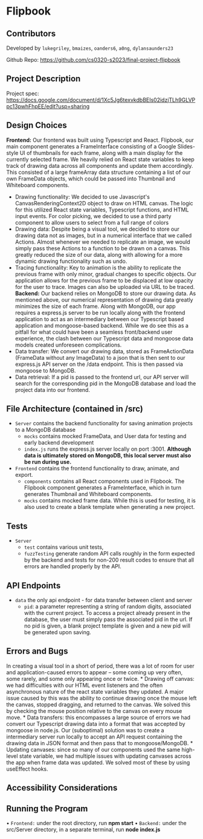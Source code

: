 # Flipbook
## Contributors
Developed by `lukegriley`, `bmaizes`, `oanders6`, `a0ng`, `dylansaunders23`

Github Repo: https://github.com/cs0320-s2023/final-project-flipbook

## Project Description
Project spec: https://docs.google.com/document/d/1Xc5Jg6texvkdbBEIs02idzjTLh9GLVPpc13pwhFhpEE/edit?usp=sharing


## Design Choices
**Frontend:** Our frontend was built using Typescript and React. Flipbook, our main component generates a FrameInterface consisting of a Google Slides-style UI of thumbnails for each frame, along with a main display for the currently selected frame. We heavily relied on React state variables to keep track of drawing data across all components and update them accordingly. This consisted of a large frameArray data structure containing a list of our own FrameData objects, which could be passed into Thumbnail and Whiteboard components.
 * Drawing functionality: We decided to use Javascript's CanvasRenderingContext2D object to draw on HTML canvas. The logic for this utilized React state variables, Typescript functions, and HTML input events. For color picking, we decided to use a third party component to allow users to select from a full range of colors
 * Drawing data: Despite being a visual tool, we decided to store our drawing data not as images, but in a numerical interface that we called Actions. Almost whenever we needed to replicate an image, we would simply pass these Actions to a function to be drawn on a canvas. This greatly reduced the size of our data, along with allowing for a more dynamic drawing functionality such as undo. 
 * Tracing functionality: Key to animation is the ability to replicate the previous frame with only minor, gradual changes to specific objects. Our application allows for the previous frame to be displaced at low opacity for the user to trace. Images can also be uploaded via URL to be traced. 
 **Backend:** Our backend relies on MongoDB to store our drawing data. As mentioned above, our numerical representation of drawing data greatly minimizes the size of each frame. Along with MongoDB, our app requires a express.js server to be run locally along with the frontend application to act as an intermediary between our Typescript based application and mongoose-based backend. While we do see this as a pitfall for what could have been a seamless front/backend user experience, the clash between our Typescript data and mongoose data models created unforeseen complications. 
 * Data transfer: We convert our drawing data, stored as FrameActionData (FrameData without any ImageData) to a json that is then sent to our express.js API server on the /data endpoint. This is then passed via mongoose to MongoDB.  
 * Data retrieval: If a pid is passed to the frontend url, our API server will search for the corresponding pid in the MongoDB database and load the project data into our frontend.


## File Architecture (contained in /src)
  * `Server` contains the backend functionality for saving animation projects to a MongoDB database
    * `mocks` contains mocked FrameData, and User data for testing and early backend development
    * `index.js` runs the express.js server locally on port :3001. **Although data is ultimately stored on MongoDB, this local server must also be run during use.**
  * `Frontend` contains the frontend functionality to draw, animate, and export.
    * `components` contains all React components used in Flipbook. The Flipbook component generates a FrameInterface, which in turn generates Thumbnail and Whiteboard components.
    * `mocks` contains mocked frame data. While this is used for testing, it is also used to create a blank template when generating a new project.
           
## Tests
* `Server`
    * `test` contains various unit tests, 
    * `fuzzTesting` generate random API calls roughly in the form expected by the backend and tests for non-200 result codes to ensure that all errors are handled properly by the API.


## API Endpoints
* `data` the only api endpoint - for data transfer between client and server
    * `pid`: a parameter representing a string of random digits, associated with the current project. To access a project already present in the database, the user must simply pass the associated pid in the url. If no pid is given, a blank project template is given and a new pid will be generated upon saving.
## Errors and Bugs
In creating a visual tool in a short of period, there was a lot of room for user and application-caused errors to appear – some coming up very often, some rarely, and some only appearing once or twice.
    * Drawing off canvas: we had difficulties with our HTML event listeners and the often asynchronous nature of the react state variables they updated. A major issue caused by this was the ability to continue drawing once the mouse left the canvas, stopped dragging, and returned to the canvas. We solved this by checking the mouse position relative to the canvas on every mouse move.
    * Data transfers: this encompasses a large source of errors we had convert our Typescript drawing data into a format that was accepted by mongoose in node.js. Our (suboptimal) solution was to create a intermediary server run locally to accept an API request containing the drawing data in JSON format and then pass that to mongoose/MongoDB.
    * Updating canvases: since so many of our components used the same high-level state variable, we had multiple issues with updating canvases across the app when frame data was updated. We solved most of these by using useEffect hooks.

## Accessibility Considerations


## Running the Program
• `Frontend:` under the root directory, run **npm start**
• `Backend:` under the src/Server directory, in a separate terminal, run **node index.js**